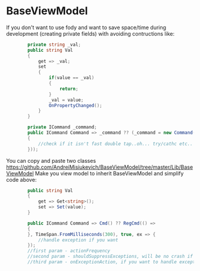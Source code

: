 # BaseViewModel

If you don't want to use fody and want to save space/time during development (creating private fields) with avoiding contructions like:

```csharp
        private string _val;
        public string Val
        {
            get => _val;
            set
            {
                if(value == _val)
                {
                    return;
                }
                _val = value;
                OnPropertyChanged();
            }
        }

        private ICommand _command;
        public ICommand Command => _command ?? (_command = new Command(() =>
        {
            //check if it isn't fast double tap..oh... try/cathc etc..
        }));
```

You can copy and paste two classes https://github.com/AndreiMisiukevich/BaseViewModel/tree/master/Lib/BaseViewModel
Make you view model to inherit BaseViewModel and simplify code above:

```csharp
        public string Val
        {
            get => Get<string>();
            set => Set(value);
        }

        public ICommand Command => Cmd() ?? RegCmd(() =>
        {
        }, TimeSpan.FromMilliseconds(300), true, ex => {
            //handle exception if you want
        });
        //first param - actionFrequency
        //second param - shouldSuppressExceptions, will be no crash if exception occurs
        //third param - onExceptionAction, if you want to handle exception after suppressing
```

